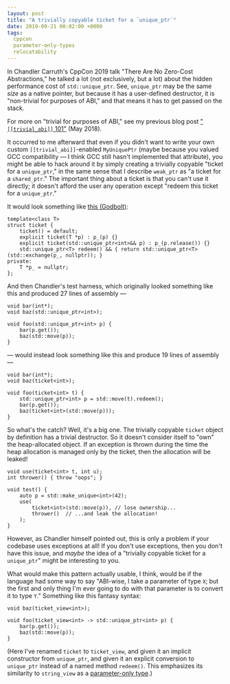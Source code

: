 ```yaml
---
layout: post
title: "A trivially copyable ticket for a `unique_ptr`"
date: 2019-09-21 00:02:00 +0000
tags:
  cppcon
  parameter-only-types
  relocatability
---
```


In Chandler Carruth's CppCon 2019 talk "There Are No Zero-Cost Abstractions," he talked a
lot (not exclusively, but a lot) about the hidden performance cost of `std::unique_ptr`.
See, `unique_ptr` may be the same _size_ as a native pointer, but because it has a
user-defined destructor, it is "non-trivial for purposes of ABI," and that means
it has to get passed on the stack.

For more on "trivial for purposes of ABI," see my previous blog post
["`[[trivial_abi]]` 101"](/blog/2018/05/02/trivial-abi-101/) (May 2018).

It occurred to me afterward that even if you didn't want to write your own custom `[[trivial_abi]]`-enabled
`MyUniquePtr` (maybe because you valued GCC compatibility — I think GCC still hasn't implemented
that attribute), you might be able to hack around it by simply creating a trivially copyable
"ticket for a `unique_ptr`," in the same sense that I describe `weak_ptr` as "a ticket for a
`shared_ptr`." The important thing about a ticket is that you can't use it directly; it doesn't
afford the user any operation except "redeem this ticket for a `unique_ptr`."

It would look something like [this (Godbolt)](https://godbolt.org/z/FiKs8w):

    template<class T>
    struct ticket {
        ticket() = default;
        explicit ticket(T *p) : p_(p) {}
        explicit ticket(std::unique_ptr<int>&& p) : p_(p.release()) {}
        std::unique_ptr<T> redeem() && { return std::unique_ptr<T>(std::exchange(p_, nullptr)); }
    private:
        T *p_ = nullptr;
    };

And then Chandler's test harness, which originally looked something like this
and produced 27 lines of assembly —

    void bar(int*);
    void baz(std::unique_ptr<int>);

    void foo(std::unique_ptr<int> p) {
        bar(p.get());
        baz(std::move(p));
    }

— would instead look something like this and produce 19 lines of assembly —

    void bar(int*);
    void baz(ticket<int>);

    void foo(ticket<int> t) {
        std::unique_ptr<int> p = std::move(t).redeem();
        bar(p.get());
        baz(ticket<int>(std::move(p)));
    }

So what's the catch? Well, it's a big one. The trivially copyable `ticket` object
by definition has a trivial destructor. So it doesn't consider itself to "own" the
heap-allocated object. If an exception is thrown during the time the heap allocation
is managed only by the ticket, then the allocation will be leaked!

    void use(ticket<int> t, int u);
    int thrower() { throw "oops"; }

    void test() {
        auto p = std::make_unique<int>(42);
        use(
            ticket<int>(std::move(p)), // lose ownership...
            thrower()  // ...and leak the allocation!
        );
    }

However, as Chandler himself pointed out, this is only a problem if your codebase
uses exceptions at all! If you don't use exceptions, then you don't have this issue,
and _maybe_ the idea of a "trivially copyable ticket for a `unique_ptr`" might be
interesting to you.

What would make this pattern actually usable, I think, would be if the language had some
way to say "ABI-wise, I take a parameter of type `X`; but the first and only thing
I'm ever going to do with that parameter is to convert it to type `Y`." Something like
this fantasy syntax:

    void baz(ticket_view<int>);

    void foo(ticket_view<int> -> std::unique_ptr<int> p) {
        bar(p.get());
        baz(std::move(p));
    }

(Here I've renamed `ticket` to `ticket_view`, and given it an implicit constructor
from `unique_ptr`, and given it an explicit conversion to `unique_ptr` instead of
a named method `redeem()`. This emphasizes its similarity to `string_view` as a
[parameter-only type](https://quuxplusone.github.io/blog/tags/#parameter-only-types).)
